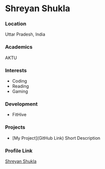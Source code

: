 # Shreyan Shukla

### Location

Uttar Pradesh, India

### Academics

AKTU

### Interests

- Coding
- Reading
- Gaming

### Development

- FitHive

### Projects

- [My Project](GitHub Link) Short Description

### Profile Link

[Shreyan Shukla](https://www.github.com/shreyan01)